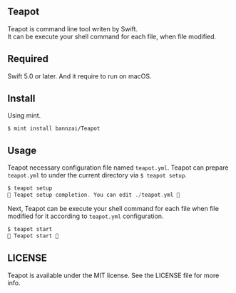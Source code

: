 ## Teapot
Teapot is command line tool writen by Swift.  
It can be execute your shell command for each file, when file modified.

## Required
Swift 5.0 or later.
And it require to run on macOS.


## Install
Using mint. 
```shell
$ mint install bannzai/Teapot
```

## Usage

Teapot necessary configuration file named `teapot.yml`.
Teapot can prepare `teapot.yml` to under the current directory via `$ teapot setup`.
```swift
$ teapot setup
🍵 Teapot setup completion. You can edit ./teapot.yml 🍵
```

Next, Teapot can be execute your shell command for each file when file modified for it according to `teapot.yml` configuration. 

```swift
$ teapot start
🍵 Teapot start 🍵
```

## LICENSE
Teapot is available under the MIT license. See the LICENSE file for more info.

